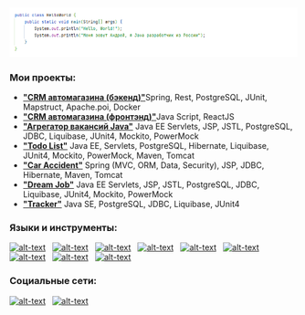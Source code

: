 ![Header image](https://raw.githubusercontent.com/JavAndy58/javandy58/main/assets/header.png)


### Мои проекты:
<ul>
  <li>
    <strong><a href="https://github.com/JavAndy58/CarShop">"CRM автомагазина (бэкенд)"</a></strong>Spring, Rest, PostgreSQL, JUnit, Mapstruct, Apache.poi, Docker
  </li>
  <li>
    <strong><a href="https://github.com/JavAndy58/car-shop-app">"CRM автомагазина (фронтэнд)"</a></strong>Java Script, ReactJS
  </li>
  <li>
    <strong><a href="https://github.com/JavAndy58/job4j_grabber">"Агрегатор вакансий Java"</a></strong> Java EE Servlets, JSP, JSTL, PostgreSQL, JDBC, Liquibase, JUnit4, Mockito, PowerMock
  </li>
  <li>
    <strong><a href="https://github.com/JavAndy58/job4j_todo">"Todo List"</a></strong> Java EE, Servlets, PostgreSQL, Hibernate, Liquibase, JUnit4, Mockito, PowerMock, Maven, Tomcat
  </li>
  <li>
    <strong><a href="https://github.com/JavAndy58/job4j_car_accident">"Car Accident"</a></strong> Spring (MVC, ORM, Data, Security), JSP, JDBC, Hibernate, Maven, Tomcat
  </li>
  <li>
    <strong><a href="https://github.com/JavAndy58/job4j_dreamjob">"Dream Job"</a></strong> Java EE Servlets, JSP, JSTL, PostgreSQL, JDBC, Liquibase, JUnit4, Mockito, PowerMock
  </li>
  <li>
    <strong><a href="https://github.com/JavAndy58/job4j_tracker">"Tracker"</a></strong> Java SE, PostgreSQL, JDBC, Liquibase, JUnit4
  </li>
  
</ul>

### Языки и инструменты:

[![alt-text](https://img.shields.io/badge/-Java-0088CC?style=flat&logo=Java&logoColor=white)](https://t.me/Javandii)&nbsp;&nbsp;
[![alt-text](https://img.shields.io/badge/-PostgreSQL-4169E1?style=flat&logo=PostgreSQL&logoColor=white)](https://t.me/Javandii)&nbsp;&nbsp;
[![alt-text](https://img.shields.io/badge/-HTML5-E34F26?style=flat&logo=HTML5&logoColor=white)](https://t.me/Javandii)&nbsp;&nbsp;
[![alt-text](https://img.shields.io/badge/-IntelliJIDEA-000000?style=flat&logo=IntelliJIDEA&logoColor=white)](https://t.me/Javandii)&nbsp;&nbsp;
[![alt-text](https://img.shields.io/badge/-Git-F05032?style=flat&logo=Git&logoColor=white)](https://t.me/Javandii)&nbsp;&nbsp;
[![alt-text](https://img.shields.io/badge/-ApachMaven-C71A36?style=flat&logo=ApacheMaven&logoColor=white)](https://t.me/Javandii)&nbsp;&nbsp;
[![alt-text](https://img.shields.io/badge/-JUnit5-25A162?style=flat&logo=JUnit5&logoColor=white)](https://t.me/Javandii)&nbsp;&nbsp;
[![alt-text](https://img.shields.io/badge/-Docker-2496ED?style=flat&logo=Docker&logoColor=white)](https://t.me/Javandii)&nbsp;&nbsp;
[![alt-text](https://img.shields.io/badge/-Spring-6DB33F?style=flat&logo=Spring&logoColor=white)](https://t.me/Javandii)&nbsp;&nbsp;

### Социальные сети:

[![alt-text](https://img.shields.io/badge/-telegram-0088CC?style=flat&logo=telegram&logoColor=white)](https://t.me/Javandii)&nbsp;&nbsp;
[![alt-text](https://img.shields.io/badge/-linkedin-0e76a8?style=flat&logo=linkedin&logoColor=white)](linkedin.com/in/андрей-громов-301274266)&nbsp;&nbsp;


